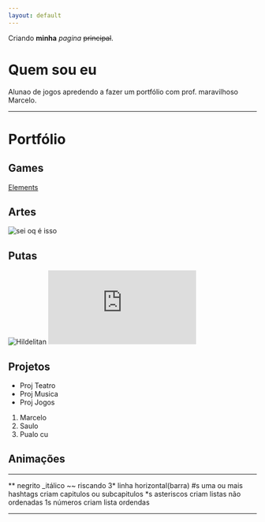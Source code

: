 ```yaml
---
layout: default
---
```


Criando **minha** _pagina_ ~~principal~~.

# Quem sou eu 

Alunao de jogos apredendo a fazer um portfólio com prof. maravilhoso Marcelo.

* * *

# Portfólio

## Games

[Elements](https://AlvaroMD2016.github.io/Elements)

## Artes

![sei oq é isso](https://i.pinimg.com/236x/0c/73/d0/0c73d0830ac1595ac41e8a931c00d870---bit-crochet-tunisian-crochet.jpg)
## Putas

![Hildelitan](https://pbs.twimg.com/profile_images/821057031176146944/gsLvqXci.jpg)
![Alessandra](https://www.facebook.com/photo.php?fbid=1503895836335998&set=a.111067598952169.6589.100001467870284&type=3&theater)

## Projetos 
* Proj Teatro 
* Proj Musica 
* Proj Jogos 

1. Marcelo
2. Saulo
3. Pualo cu 
 
## Animações 

* * *

** negrito
_itálico 
~~ riscando
3* linha horizontal(barra)
#s uma ou mais hashtags criam capitulos ou subcapitulos 
*s asteriscos criam listas não ordenadas 
1s números criam lista ordendas 

* * * 
